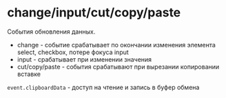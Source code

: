 # change/input/cut/copy/paste
События обновления данных.

- change - событие срабатывает по окончании изменения элемента select, checkbox, потере фокуса input
- input - срабатывает при изменении значения
- cut/copy/paste - события срабатывают при вырезании копировании вставке

`event.clipboardData` - доступ на чтение и запись в буфер обмена
